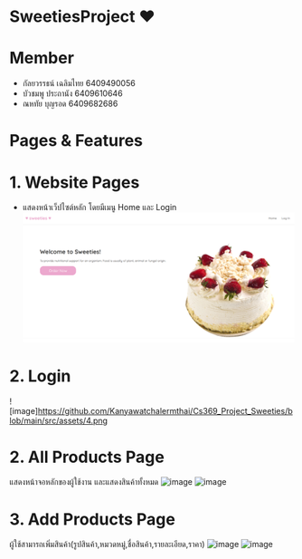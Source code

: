 # SweetiesProject  ♥
# Member
- กัลยวรรธน์ เฉลิมไทย 6409490056
- บัวชมพู	ประถานัง	6409610646
- ณหทัย	บุญรอด	6409682686
# Pages & Features
# 1. Website Pages
- แสดงหน้าเว็ปไซต์หลัก โดยมีเมนู Home และ Login
  ![image](https://github.com/Kanyawatchalermthai/Cs369_Project_Sweeties/blob/main/src/assets/1.png)
# 2. Login
![image]https://github.com/Kanyawatchalermthai/Cs369_Project_Sweeties/blob/main/src/assets/4.png
# 2. All Products Page
แสดงหน้าจอหลักของผู้ใช้งาน และแสดงสินค้าทั้งหมด
![image](https://github.com/Kanyawatchalermthai/SweetiesProject/assets/148806112/a3279a32-fcd0-43b1-80af-8326eef0afde)
![image](https://github.com/Kanyawatchalermthai/SweetiesProject/assets/148806112/491b139f-7f6a-49f2-a4ff-71446a614f63)
# 3. Add Products Page
ผู้ใช้สามารถเพิ่มสินค้า(รูปสินค้า,หมวดหมู่,ชื่อสินค้า,รายละเอียด,ราคา)
![image](https://github.com/Kanyawatchalermthai/SweetiesProject/assets/148806112/87d291a9-ff82-43f0-8dff-7437ce882b3c)
![image](https://github.com/Kanyawatchalermthai/SweetiesProject/assets/148806112/a57793e9-7606-4bd3-8342-1312c6d413dd)


